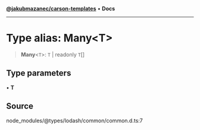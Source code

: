 [**@jakubmazanec/carson-templates**](../../../README.md) • **Docs**

---

# Type alias: Many\<T\>

> **Many**\<`T`\>: `T` \| readonly `T`[]

## Type parameters

• **T**

## Source

node_modules/@types/lodash/common/common.d.ts:7
